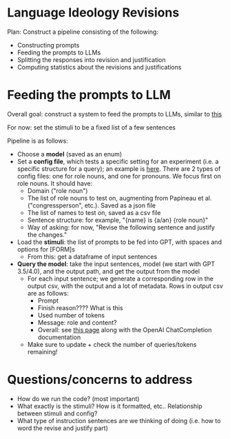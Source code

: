 # Language Ideology Revisions

Plan: Construct a pipeline consisting of the following:
- Constructing prompts
- Feeding the prompts to LLMs
- Splitting the responses into revision and justification
- Computing statistics about the revisions and justifications

# Feeding the prompts to LLM

Overall goal: construct a system to feed the prompts to LLMs, similar to [this](https://github.com/juliawatson/language-ideologies-2024/blob/main/fall_2023_main/part_2_query_gpt.py)

For now: set the stimuli to be a fixed list of a few sentences

Pipeline is as follows:
- Choose a **model** (saved as an enum)
- Set a **config file**, which tests a specific setting for an experiment (i.e. a specific structure for a query); an example is [here](https://github.com/juliawatson/language-ideologies-2024/blob/main/fall_2023_main/analyses/experiment1/role-nouns-full/config.json). There are 2 types of config files: one for role nouns, and one for pronouns. We focus first on role nouns. It should have:
    - Domain ("role noun")
    - The list of role nouns to test on, augmenting from Papineau et al. ("congressperson", etc.). Saved as a json file
    - The list of names to test on, saved as a csv file
    - Sentence structure: for example,
    "{name} is {a/an} {role noun}"
    - Way of asking: for now,
    "Revise the following sentence and justify the changes."
- Load the **stimuli**: the list of prompts to be fed into GPT, with spaces and options for [FORM]s
    - From this: get a dataframe of input sentences
- **Query the model**: take the input sentences, model (we start with GPT 3.5/4.0), and the output path, and get the output from the model
    - For each input sentence; we generate a corresponding row in the output csv, with the output and a lot of metadata. Rows in output csv are as follows:
        - Prompt
        - Finish reason???? What is this
        - Used number of tokens
        - Message: role and content?
        - Overall: see [this page](https://github.com/juliawatson/language-ideologies-2024/blob/main/summer_code/part_2_generate_outputs.py) along with the OpenAI ChatCompletion documentation
    - Make sure to update + check the number of queries/tokens remaining!

# Questions/concerns to address
- How do we run the code? (most important)
- What exactly is the stimuli? How is it formatted, etc.. Relationship between stimuli and config? 
- What type of instruction sentences are we thinking of doing (i.e. how to word the revise and justify part)
